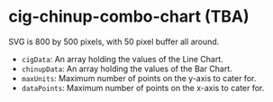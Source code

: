 # cig-chinup-combo-chart (TBA)

SVG is 800 by 500 pixels, with 50 pixel buffer all around.

- `cigData`: An array holding the values of the Line Chart.
- `chinupData`: An array holding the values of the Bar Chart.
- `maxUnits`: Maximum number of points on the y-axis to cater for.
- `dataPoints`: Maximum number of points on the x-axis to cater for.
